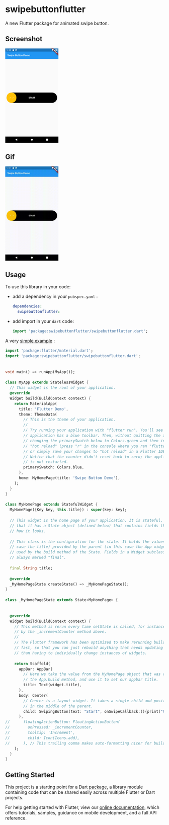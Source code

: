 # swipebuttonflutter

A new Flutter package for animated swipe button.

## Screenshot
<img src="Screenshot_1.png" height="300em"/>

## Gif
<img src="Screen_record.gif" height="300em"/>

## Usage ##

To use this library in your code:

* add a dependency in your `pubspec.yaml` :

  ```yaml
  dependencies:
    swipebuttonflutter: 
  ```

* add import in your `dart` code:

  ```dart
  import 'package:swipebuttonflutter/swipebuttonflutter.dart';
  ```


A very [simple example](https://github.com/savadmv/swipe_button_flutter/blob/master/example/lib/main.dart) :

``` dart
import 'package:flutter/material.dart';
import 'package:swipebuttonflutter/swipebuttonflutter.dart';


void main() => runApp(MyApp());

class MyApp extends StatelessWidget {
  // This widget is the root of your application.
  @override
  Widget build(BuildContext context) {
    return MaterialApp(
      title: 'Flutter Demo',
      theme: ThemeData(
        // This is the theme of your application.
        //
        // Try running your application with "flutter run". You'll see the
        // application has a blue toolbar. Then, without quitting the app, try
        // changing the primarySwatch below to Colors.green and then invoke
        // "hot reload" (press "r" in the console where you ran "flutter run",
        // or simply save your changes to "hot reload" in a Flutter IDE).
        // Notice that the counter didn't reset back to zero; the application
        // is not restarted.
        primarySwatch: Colors.blue,
      ),
      home: MyHomePage(title: 'Swipe Button Demo'),
    );
  }
}

class MyHomePage extends StatefulWidget {
  MyHomePage({Key key, this.title}) : super(key: key);

  // This widget is the home page of your application. It is stateful, meaning
  // that it has a State object (defined below) that contains fields that affect
  // how it looks.

  // This class is the configuration for the state. It holds the values (in this
  // case the title) provided by the parent (in this case the App widget) and
  // used by the build method of the State. Fields in a Widget subclass are
  // always marked "final".

  final String title;

  @override
  _MyHomePageState createState() => _MyHomePageState();
}

class _MyHomePageState extends State<MyHomePage> {


  @override
  Widget build(BuildContext context) {
    // This method is rerun every time setState is called, for instance as done
    // by the _incrementCounter method above.
    //
    // The Flutter framework has been optimized to make rerunning build methods
    // fast, so that you can just rebuild anything that needs updating rather
    // than having to individually change instances of widgets.

    return Scaffold(
      appBar: AppBar(
        // Here we take the value from the MyHomePage object that was created by
        // the App.build method, and use it to set our appbar title.
        title: Text(widget.title),
      ),
      body: Center(
        // Center is a layout widget. It takes a single child and positions it
        // in the middle of the parent.
        child: SwipingButton(text: "Start", onSwipeCallback:(){print("Called back");},width: 80,),
      ),
//      floatingActionButton: FloatingActionButton(
//        onPressed: _incrementCounter,
//        tooltip: 'Increment',
//        child: Icon(Icons.add),
//      ), // This trailing comma makes auto-formatting nicer for build methods.
    );
  }
}


```

## Getting Started

This project is a starting point for a Dart
[package](https://flutter.dev/developing-packages/),
a library module containing code that can be shared easily across
multiple Flutter or Dart projects.

For help getting started with Flutter, view our 
[online documentation](https://flutter.dev/docs), which offers tutorials, 
samples, guidance on mobile development, and a full API reference.
